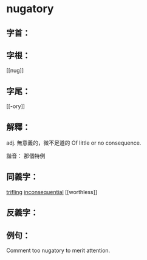 # nugatory


## 字首：

## 字根：
[[nug]]
## 字尾：
[[-ory]]


## 解釋：
adj.
無意義的，微不足道的
Of little or no consequence.

諧音：
那個特例

## 同義字：
[trifling](/Vocabulary/T/trifling.md)
[inconsequential](/Vocabulary/I/inconsequential.md)
[[worthless]]
## 反義字：

## 例句：
Comment too nugatory to merit attention.

